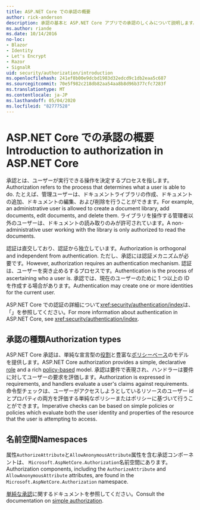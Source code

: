 ```yaml
---
title: ASP.NET Core での承認の概要
author: rick-anderson
description: 承認の基本と ASP.NET Core アプリでの承認のしくみについて説明します。
ms.author: riande
ms.date: 10/14/2016
no-loc:
- Blazor
- Identity
- Let's Encrypt
- Razor
- SignalR
uid: security/authorization/introduction
ms.openlocfilehash: 241ef8b00e9dcbd1983d32edcd9c1db2eaa5c687
ms.sourcegitcommit: 70e5f982c218db82aa54aa8b8d96b377cfc7283f
ms.translationtype: MT
ms.contentlocale: ja-JP
ms.lasthandoff: 05/04/2020
ms.locfileid: "82777528"
---
```

# <a name="introduction-to-authorization-in-aspnet-core"></a><span data-ttu-id="883a4-103">ASP.NET Core での承認の概要</span><span class="sxs-lookup"><span data-stu-id="883a4-103">Introduction to authorization in ASP.NET Core</span></span>

<a name="security-authorization-introduction"></a>

<span data-ttu-id="883a4-104">承認とは、ユーザーが実行できる操作を決定するプロセスを指します。</span><span class="sxs-lookup"><span data-stu-id="883a4-104">Authorization refers to the process that determines what a user is able to do.</span></span> <span data-ttu-id="883a4-105">たとえば、管理ユーザーは、ドキュメントライブラリの作成、ドキュメントの追加、ドキュメントの編集、および削除を行うことができます。</span><span class="sxs-lookup"><span data-stu-id="883a4-105">For example, an administrative user is allowed to create a document library, add documents, edit documents, and delete them.</span></span> <span data-ttu-id="883a4-106">ライブラリを操作する管理者以外のユーザーは、ドキュメントの読み取りのみが許可されています。</span><span class="sxs-lookup"><span data-stu-id="883a4-106">A non-administrative user working with the library is only authorized to read the documents.</span></span>

<span data-ttu-id="883a4-107">認証は直交しており、認証から独立しています。</span><span class="sxs-lookup"><span data-stu-id="883a4-107">Authorization is orthogonal and independent from authentication.</span></span> <span data-ttu-id="883a4-108">ただし、承認には認証メカニズムが必要です。</span><span class="sxs-lookup"><span data-stu-id="883a4-108">However, authorization requires an authentication mechanism.</span></span> <span data-ttu-id="883a4-109">認証は、ユーザーを突き止めるするプロセスです。</span><span class="sxs-lookup"><span data-stu-id="883a4-109">Authentication is the process of ascertaining who a user is.</span></span> <span data-ttu-id="883a4-110">承認では、現在のユーザーのために 1 つ以上の ID を作成する場合があります。</span><span class="sxs-lookup"><span data-stu-id="883a4-110">Authentication may create one or more identities for the current user.</span></span>

<span data-ttu-id="883a4-111">ASP.NET Core での認証の詳細について<xref:security/authentication/index>は、「」を参照してください。</span><span class="sxs-lookup"><span data-stu-id="883a4-111">For more information about authentication in ASP.NET Core, see <xref:security/authentication/index>.</span></span>

## <a name="authorization-types"></a><span data-ttu-id="883a4-112">承認の種類</span><span class="sxs-lookup"><span data-stu-id="883a4-112">Authorization types</span></span>

<span data-ttu-id="883a4-113">ASP.NET Core 承認は、単純な宣言型の[役割](xref:security/authorization/roles)と豊富な[ポリシーベース](xref:security/authorization/policies)のモデルを提供します。</span><span class="sxs-lookup"><span data-stu-id="883a4-113">ASP.NET Core authorization provides a simple, declarative [role](xref:security/authorization/roles) and a rich [policy-based](xref:security/authorization/policies) model.</span></span> <span data-ttu-id="883a4-114">承認は要件で表現され、ハンドラーは要件に対してユーザーの要求を評価します。</span><span class="sxs-lookup"><span data-stu-id="883a4-114">Authorization is expressed in requirements, and handlers evaluate a user's claims against requirements.</span></span> <span data-ttu-id="883a4-115">命令型チェックは、ユーザーがアクセスしようとしているリソースのユーザー id とプロパティの両方を評価する単純なポリシーまたはポリシーに基づいて行うことができます。</span><span class="sxs-lookup"><span data-stu-id="883a4-115">Imperative checks can be based on simple policies or policies which evaluate both the user identity and properties of the resource that the user is attempting to access.</span></span>

## <a name="namespaces"></a><span data-ttu-id="883a4-116">名前空間</span><span class="sxs-lookup"><span data-stu-id="883a4-116">Namespaces</span></span>

<span data-ttu-id="883a4-117">属性`AuthorizeAttribute`と`AllowAnonymousAttribute`属性を含む承認コンポーネントは、 `Microsoft.AspNetCore.Authorization`名前空間にあります。</span><span class="sxs-lookup"><span data-stu-id="883a4-117">Authorization components, including the `AuthorizeAttribute` and `AllowAnonymousAttribute` attributes, are found in the `Microsoft.AspNetCore.Authorization` namespace.</span></span>

<span data-ttu-id="883a4-118">[単純な承認](xref:security/authorization/simple)に関するドキュメントを参照してください。</span><span class="sxs-lookup"><span data-stu-id="883a4-118">Consult the documentation on [simple authorization](xref:security/authorization/simple).</span></span>
